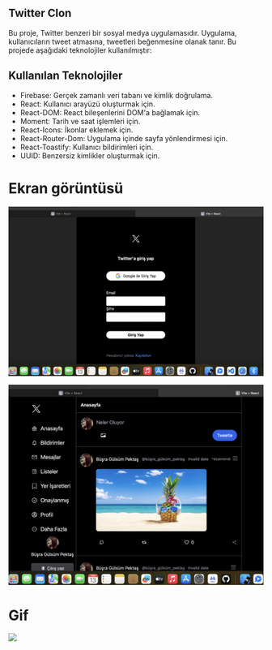 ## Twitter Clon

Bu proje, Twitter benzeri bir sosyal medya uygulamasıdır. Uygulama, kullanıcıların tweet atmasına, tweetleri beğenmesine olanak tanır. Bu projede aşağıdaki teknolojiler kullanılmıştır:

## Kullanılan Teknolojiler
- Firebase: Gerçek zamanlı veri tabanı ve kimlik doğrulama.
- React: Kullanıcı arayüzü oluşturmak için.
- React-DOM: React bileşenlerini DOM'a bağlamak için.
- Moment: Tarih ve saat işlemleri için.
- React-Icons: İkonlar eklemek için.
- React-Router-Dom: Uygulama içinde sayfa yönlendirmesi için.
- React-Toastify: Kullanıcı bildirimleri için.
- UUID: Benzersiz kimlikler oluşturmak için.



# Ekran görüntüsü

![](./public/Ekran%20Resmi%202024-07-13%2019.57.37.png)

![](./public/Ekran%20Resmi%202024-07-13%2019.58.18.png)


# Gif

![](./public/Zight%20Recording%202024-07-13%20at%2007.54.28%20PM.gif)